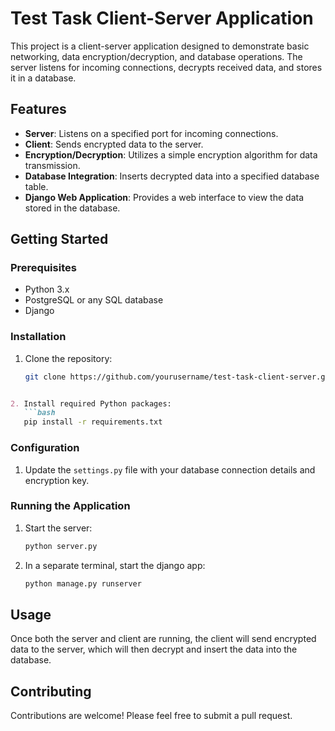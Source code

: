 # Test Task Client-Server Application

This project is a client-server application designed to demonstrate basic networking, data encryption/decryption, and database operations. The server listens for incoming connections, decrypts received data, and stores it in a database.

## Features

- **Server**: Listens on a specified port for incoming connections.
- **Client**: Sends encrypted data to the server.
- **Encryption/Decryption**: Utilizes a simple encryption algorithm for data transmission.
- **Database Integration**: Inserts decrypted data into a specified database table.
- **Django Web Application**: Provides a web interface to view the data stored in the database.


## Getting Started

### Prerequisites

- Python 3.x
- PostgreSQL or any SQL database
- Django

### Installation

1. Clone the repository:
   ```bash
   git clone https://github.com/yourusername/test-task-client-server.git
```markdown

2. Install required Python packages:
   ```bash
   pip install -r requirements.txt
   ```

### Configuration

1. Update the `settings.py` file with your database connection details and encryption key.

### Running the Application

1. Start the server:
   ```bash
   python server.py
   ```
2. In a separate terminal, start the django app:
   ```bash
   python manage.py runserver
   ```

## Usage

Once both the server and client are running, the client will send encrypted data to the server, which will then decrypt and insert the data into the database.

## Contributing

Contributions are welcome! Please feel free to submit a pull request.



